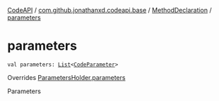 [CodeAPI](../../index.md) / [com.github.jonathanxd.codeapi.base](../index.md) / [MethodDeclaration](index.md) / [parameters](.)

# parameters

`val parameters: `[`List`](https://kotlinlang.org/api/latest/jvm/stdlib/kotlin.collections/-list/index.html)`<`[`CodeParameter`](../-code-parameter/index.md)`>`

Overrides [ParametersHolder.parameters](../-parameters-holder/parameters.md)

Parameters

